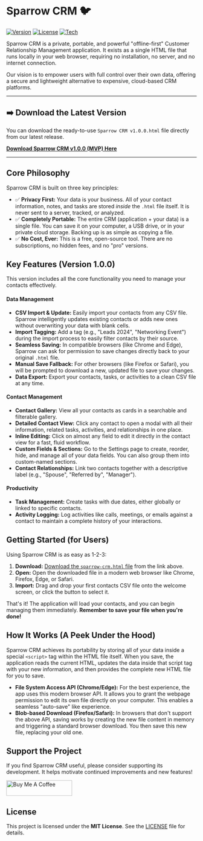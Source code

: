 # Sparrow CRM 🐦

[![Version](https://img.shields.io/badge/version-1.0.0-blue)]([https://github.com/your-username/your-repo/releases/latest](https://github.com/Spuds0588/Sparrow-Offline-CRM/releases))
[![License](https://img.shields.io/badge/license-MIT-green)](./LICENSE)
[![Tech](https://img.shields.io/badge/tech-Vanilla_JS-yellow)]([https://github.com/your-username/your-repo](https://github.com/Spuds0588/Sparrow-Offline-CRM))

Sparrow CRM is a private, portable, and powerful "offline-first" Customer Relationship Management application. It exists as a single HTML file that runs locally in your web browser, requiring no installation, no server, and no internet connection.

Our vision is to empower users with full control over their own data, offering a secure and lightweight alternative to expensive, cloud-based CRM platforms.

---

## ➡️ Download the Latest Version

You can download the ready-to-use `Sparrow CRM v1.0.0.html` file directly from our latest release.

**[Download Sparrow CRM v1.0.0 (MVP) Here](https://github.com/Spuds0588/Sparrow-Offline-CRM/releases/download/MVP/Sparrow.CRM.v1.0.0.html)**

---

## Core Philosophy

Sparrow CRM is built on three key principles:

*   ✅ **Privacy First:** Your data is your business. All of your contact information, notes, and tasks are stored *inside* the `.html` file itself. It is never sent to a server, tracked, or analyzed.
*   ✅ **Completely Portable:** The entire CRM (application + your data) is a single file. You can save it on your computer, a USB drive, or in your private cloud storage. Backing up is as simple as copying a file.
*   ✅ **No Cost, Ever:** This is a free, open-source tool. There are no subscriptions, no hidden fees, and no "pro" versions.

## Key Features (Version 1.0.0)

This version includes all the core functionality you need to manage your contacts effectively.

#### Data Management
*   **CSV Import & Update:** Easily import your contacts from any CSV file. Sparrow intelligently updates existing contacts or adds new ones without overwriting your data with blank cells.
*   **Import Tagging:** Add a tag (e.g., "Leads 2024", "Networking Event") during the import process to easily filter contacts by their source.
*   **Seamless Saving:** In compatible browsers (like Chrome and Edge), Sparrow can ask for permission to save changes directly back to your original `.html` file.
*   **Manual Save Fallback:** For other browsers (like Firefox or Safari), you will be prompted to download a new, updated file to save your changes.
*   **Data Export:** Export your contacts, tasks, or activities to a clean CSV file at any time.

#### Contact Management
*   **Contact Gallery:** View all your contacts as cards in a searchable and filterable gallery.
*   **Detailed Contact View:** Click any contact to open a modal with all their information, related tasks, activities, and relationships in one place.
*   **Inline Editing:** Click on almost any field to edit it directly in the contact view for a fast, fluid workflow.
*   **Custom Fields & Sections:** Go to the Settings page to create, reorder, hide, and manage all of your data fields. You can also group them into custom-named sections.
*   **Contact Relationships:** Link two contacts together with a descriptive label (e.g., "Spouse", "Referred by", "Manager").

#### Productivity
*   **Task Management:** Create tasks with due dates, either globally or linked to specific contacts.
*   **Activity Logging:** Log activities like calls, meetings, or emails against a contact to maintain a complete history of your interactions.

## Getting Started (for Users)

Using Sparrow CRM is as easy as 1-2-3:

1.  **Download:** [Download the `sparrow-crm.html` file](https://github.com/Spuds0588/Sparrow-Offline-CRM/releases/download/MVP/Sparrow.CRM.v1.0.0.html) from the link above.
2.  **Open:** Open the downloaded file in a modern web browser like Chrome, Firefox, Edge, or Safari.
3.  **Import:** Drag and drop your first contacts CSV file onto the welcome screen, or click the button to select it.

That's it! The application will load your contacts, and you can begin managing them immediately. **Remember to save your file when you're done!**

## How It Works (A Peek Under the Hood)

Sparrow CRM achieves its portability by storing all of your data inside a special `<script>` tag within the HTML file itself. When you save, the application reads the current HTML, updates the data inside that script tag with your new information, and then provides the complete new HTML file for you to save.

*   **File System Access API (Chrome/Edge):** For the best experience, the app uses this modern browser API. It allows you to grant the webpage permission to edit its own file directly on your computer. This enables a seamless "auto-save" like experience.
*   **Blob-based Download (Firefox/Safari):** In browsers that don't support the above API, saving works by creating the new file content in memory and triggering a standard browser download. You then save this new file, replacing your old one.

## Support the Project

If you find Sparrow CRM useful, please consider supporting its development. It helps motivate continued improvements and new features!

<a href="https://buymeacoffee.com/burnsdevelopment" target="_blank">
    <img src="https://www.buymeacoffee.com/assets/img/custom_images/orange_img.png" alt="Buy Me A Coffee" style="height: 41px !important;width: 174px !important;">
</a>

## License

This project is licensed under the **MIT License**. See the [LICENSE](./LICENSE) file for details.
